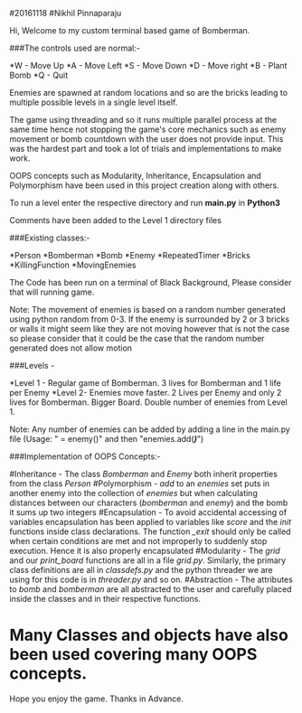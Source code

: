#20161118
#Nikhil Pinnaparaju

Hi, Welcome to my custom terminal based game of Bomberman.

###The controls used are normal:-

*W - Move Up
*A - Move Left
*S - Move Down
*D - Move right
*B - Plant Bomb
*Q - Quit

Enemies are spawned at random locations and so are the bricks leading to multiple possible levels in a single level itself.

The game using threading and so it runs multiple parallel process at the same time hence not stopping the game's core mechanics such as enemy movement
or bomb countdown with the user does not provide input. This was the hardest part and took a lot of trials and implementations to make work.

OOPS concepts such as Modularity, Inheritance, Encapsulation and Polymorphism have been used in this project creation along with others.

To run a level enter the respective directory and run **main.py** in **Python3**

Comments have been added to the Level 1 directory files

###Existing classes:-

*Person
*Bomberman
*Bomb
*Enemy
*RepeatedTimer
*Bricks
*KillingFunction
*MovingEnemies

The Code has been run on a terminal of Black Background, Please consider that will running game.

Note: The movement of enemies is based on a random number generated using python random from 0-3. If the enemy is surrounded by 2 or 3 bricks or walls
it might seem like they are not moving however that is not the case so please consider that it could be the case that the random number generated does
not allow motion

###Levels - 

*Level 1 - Regular game of Bomberman. 3 lives for Bomberman and 1 life per Enemy
*Level 2- Enemies move faster. 2 Lives per Enemy and only 2 lives for Bomberman. Bigger Board. Double number of enemies from Level 1. 

Note: Any number of enemies can be added by adding a line in the main.py file (Usage: "**<var name>** = enemy()" and then "enemies.add(**<var name>)**")

###Implementation of OOPS Concepts:- 

#Inheritance - The class *Bomberman* and *Enemy* both inherit properties from the class *Person*
#Polymorphism - *add* to an *enemies* set puts in another enemy into the collection of *enemies* but when calculating distances between our characters (*bomberman* and *enemy*) and the bomb it sums up two integers
#Encapsulation - To avoid accidental accessing of variables encapsulation has been applied to variables like *score* and the *init* functions inside class declarations. The function *_exit* should only be called when certain conditions are met and not improperly to suddenly stop execution. Hence it is also properly encapsulated
#Modularity - The *grid* and our *print_board* functions are all in a file *grid.py*. Similarly, the primary class definitions are all in *classdefs.py* and the python threader we are using for this code is in *threader.py* and so on.
#Abstraction - The attributes to *bomb* and *bomberman* are all abstracted to the user and carefully placed inside the classes and in their respective functions.
# Many Classes and objects have also been used covering many OOPS concepts.

Hope you enjoy the game.
Thanks in Advance.